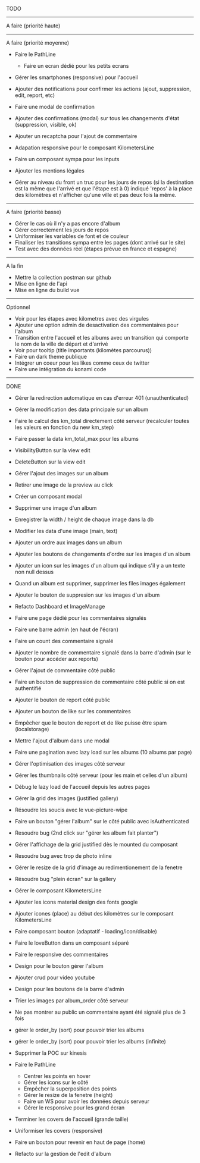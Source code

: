 TODO

------------

A faire (priorité haute)


------------

A faire (priorité moyenne)

- Faire le PathLine
    - Faire un ecran dédié pour les petits ecrans

- Gérer les smartphones (responsive) pour l'accueil

- Ajouter des notifications pour confirmer les actions (ajout, suppression, edit, report, etc)
- Faire une modal de confirmation
- Ajouter des confirmations (modal) sur tous les changements d'état (suppression, visible, ok)
- Ajouter un recaptcha pour l'ajout de commentaire

- Adapation responsive pour le composant KilometersLine
- Faire un composant sympa pour les inputs 
- Ajouter les mentions légales
- Gérer au niveau du front un truc pour les jours de repos (si la destination est la même que l'arrivé et que l'étape est à 0) indiqué 'repos' à la place des kilomètres et n'afficher qu'une ville et pas deux fois la même.

------------

A faire (priorité basse)

- Gérer le cas où il n'y a pas encore d'album
- Gérer correctement les jours de repos
- Uniformiser les variables de font et de couleur
- Finaliser les transitions sympa entre les pages (dont arrivé sur le site)
- Test avec des données réel (étapes prévue en france et espagne)

------------

A la fin

- Mettre la collection postman sur github
- Mise en ligne de l'api
- Mise en ligne du build vue

------------

Optionnel

- Voir pour les étapes avec kilometres avec des virgules
- Ajouter une option admin de desactivation des commentaires pour l'album
- Transition entre l'accueil et les albums avec un transition qui comporte le nom de la ville de départ et d'arrivé
- Voir pour tooltip (title importants (kilomètes parcourus))
- Faire un dark theme publique
- Intégrer un coeur pour les likes comme ceux de twitter
- Faire une intégration du konami code

--------------------------------------------------------

DONE

- Gérer la redirection automatique en cas d'erreur 401 (unauthenticated)
- Gérer la modification des data principale sur un album
- Faire le calcul des km_total directement côté serveur (recalculer toutes les valeurs en fonction du new km_step)
- Faire passer la data km_total_max pour les albums
- VisibilityButton sur la view edit
- DeleteButton sur la view edit
- Gérer l'ajout des images sur un album
- Retirer une image de la preview au click
- Créer un composant modal
- Supprimer une image d'un album
- Enregistrer la width / height de chaque image dans la db
- Modifier les data d'une image (main, text)
- Ajouter un ordre aux images dans un album
- Ajouter les boutons de changements d'ordre sur les images d'un album
- Ajouter un icon sur les images d'un album qui indique s'il y a un texte non null dessus
- Quand un album est supprimer, supprimer les files images également
- Ajouter le bouton de suppresion sur les images d'un album
- Refacto Dashboard et ImageManage
- Faire une page dédié pour les commentaires signalés
- Faire une barre admin (en haut de l'écran)
- Faire un count des commentaire signalé
- Ajouter le nombre de commentaire signalé dans la barre d'admin (sur le bouton pour accéder aux reports)
- Gérer l'ajout de commentaire côté public
- Faire un bouton de suppression de commentaire côté public si on est authentifié
- Ajouter le bouton de report côté public
- Ajouter un bouton de like sur les commentaires
- Empêcher que le bouton de report et de like puisse être spam (localstorage)
- Mettre l'ajout d'album dans une modal
- Faire une pagination avec lazy load sur les albums (10 albums par page)
- Gérer l'optimisation des images côté serveur
- Gérer les thumbnails côté serveur (pour les main et celles d'un album)
- Débug le lazy load de l'accueil depuis les autres pages
- Gérer la grid des images (justified gallery)
- Résoudre les soucis avec le vue-picture-wipe
- Faire un bouton "gérer l'album" sur le côté public avec isAuthenticated
- Resoudre bug (2nd click sur "gérer les album fait planter") 
- Gérer l'affichage de la grid justified dès le mounted du composant
- Resoudre bug avec trop de photo inline
- Gérer le resize de la grid d'image au redimentionement de la fenetre
- Résoudre bug "plein écran" sur la gallery
- Gérer le composant KilometersLine
- Ajouter les icons material design des fonts google
- Ajouter icones (place) au début des kilomètres sur le composant KilometersLine
- Faire composant bouton (adaptatif - loading/icon/disable)
- Faire le loveButton dans un composant séparé
- Faire le responsive des commentaires
- Design pour le bouton gérer l'album
- Ajouter crud pour video youtube
- Design pour les boutons de la barre d'admin
- Trier les images par album_order côté serveur
- Ne pas montrer au public un commentaire ayant été signalé plus de 3 fois
- gérer le order_by (sort) pour pouvoir trier les albums
- gérer le order_by (sort) pour pouvoir trier les albums (infinite)
- Supprimer la POC sur kinesis
- Faire le PathLine
    - Centrer les points en hover
    - Gérer les icons sur le côté
    - Empêcher la superposition des points
    - Gérer le resize de la fenetre (height)
    - Faire un WS pour avoir les données depuis serveur
    - Gérer le responsive pour les grand écran
- Terminer les covers de l'accueil (grande taille)

- Uniformiser les covers (responsive)
- Faire un bouton pour revenir en haut de page (home)
- Refacto sur la gestion de l'edit d'album
